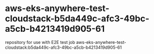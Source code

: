 # aws-eks-anywhere-test-cloudstack-b5da449c-afc3-49bc-a5cb-b4213419d905-61
repository for use with E2E test job aws-eks-anywhere-test-cloudstack:b5da449c-afc3-49bc-a5cb-b4213419d905-61

